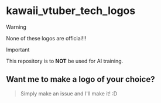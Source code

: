 # kawaii_vtuber_tech_logos

> [!WARNING]
> None of these logos are official!!!

> [!Important]
> This repository is to **NOT** be used for AI training.

## Want me to make a logo of your choice?
> Simply make an issue and I'll make it! :D
